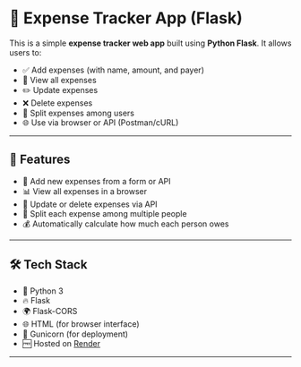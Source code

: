 # 💸 Expense Tracker App (Flask)

This is a simple **expense tracker web app** built using **Python Flask**. It allows users to:

- ✅ Add expenses (with name, amount, and payer)
- 👀 View all expenses
- ✏️ Update expenses
- ❌ Delete expenses
- 🔀 Split expenses among users
- 🌐 Use via browser or API (Postman/cURL)

---

## 🚀 Features

- 🧾 Add new expenses from a form or API
- 📊 View all expenses in a browser
- 🔄 Update or delete expenses via API
- 👥 Split each expense among multiple people
- 💰 Automatically calculate how much each person owes

---

## 🛠 Tech Stack

- 🐍 Python 3
- 🔥 Flask
- 🌍 Flask-CORS
- 🌐 HTML (for browser interface)
- 🐘 Gunicorn (for deployment)
- 🆓 Hosted on [Render](https://expense-tracker-43ff.onrender.com/)

---

